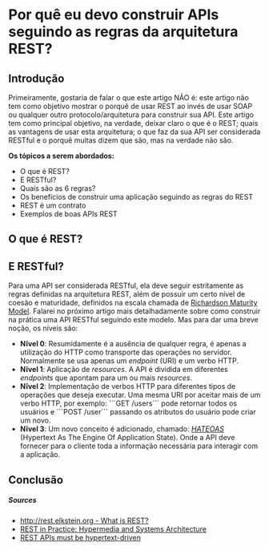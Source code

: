 # Por quê eu devo construir APIs seguindo as regras da arquitetura REST?

## Introdução
Primeiramente, gostaria de falar o que este artigo NÃO é: este artigo não tem
como objetivo mostrar o porquê de usar REST ao invés de usar SOAP ou qualquer
outro protocolo/arquitetura para construir sua API.
Este artigo tem como principal objetivo, na verdade, deixar claro o que é o
REST; quais as vantagens de usar esta arquitetura; o que faz da sua API ser
considerada RESTful e o porquê muitas dizem que são, mas na verdade não são.

**Os tópicos a serem abordados:**
- O que é REST?
- E RESTful?
- Quais são as 6 regras?
- Os benefícios de construir uma aplicação seguindo as regras do REST
- REST é um contrato
- Exemplos de boas APIs REST

## O que é REST?

## E RESTful?
Para uma API ser considerada RESTful, ela deve seguir estritamente as regras
definidas na arquitetura REST, além de possuir um certo nível de coesão e
maturidade, definidos na escala chamada de
[Richardson Maturity Model](http://martinfowler.com/articles/richardsonMaturityModel.html).
Falarei no próximo artigo mais detalhadamente sobre como construir na prática
uma API RESTful seguindo este modelo. Mas para dar uma breve noção, os níveis
são:
- **Nĩvel 0**: Resumidamente é a ausência de qualquer regra, é apenas a
utilização do HTTP como transporte das operações no servidor. Normalmente se usa
apenas um *endpoint* (URI) e um verbo HTTP.
- **Nĩvel 1**: Aplicação de *resources*. A API é dividida em diferentes
*endpoints* que apontam para um ou mais *resources*.
- **Nĩvel 2**: Implementação de verbos HTTP para diferentes tipos de operações
que deseja executar. Uma mesma URI por aceitar mais de um verbo HTTP, por
exemplo: ´´´GET /users´´´ pode retornar todos os usuários e
´´´POST /user´´´ passando os atributos do usuário pode criar um novo.
- **Nĩvel 3**: Um novo conceito é adicionado, chamado:
[*HATEOAS*](http://en.wikipedia.org/wiki/HATEOAS)
(Hypertext As The Engine Of Application State). Onde a API deve fornecer para o
cliente toda a informação necessária para interagir com a aplicação.

## Conclusão

##### Sources
- [http://rest.elkstein.org - What is REST?](http://rest.elkstein.org/)
- [REST in Practice: Hypermedia and Systems Architecture](http://www.amazon.co.uk/REST-Practice-Hypermedia-Systems-Architecture/dp/0596805829)
- [REST APIs must be hypertext-driven](http://roy.gbiv.com/untangled/2008/rest-apis-must-be-hypertext-driven)
